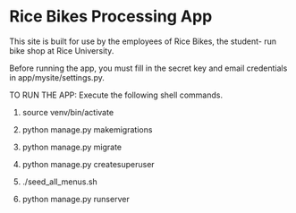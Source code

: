 Rice Bikes Processing App
=========================

This site is built for use by the employees of Rice Bikes, the student-
run bike shop at Rice University.

Before running the app, you must fill in the secret key and email credentials in app/mysite/settings.py.

TO RUN THE APP:
Execute the following shell commands.


1. source venv/bin/activate

2. python manage.py makemigrations

3. python manage.py migrate

4. python manage.py createsuperuser

5. ./seed_all_menus.sh

6. python manage.py runserver
